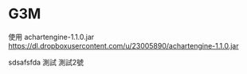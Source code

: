 ﻿G3M
===
使用 achartengine-1.1.0.jar
https://dl.dropboxusercontent.com/u/23005890/achartengine-1.1.0.jar


sdsafsfda
測試
測試2號